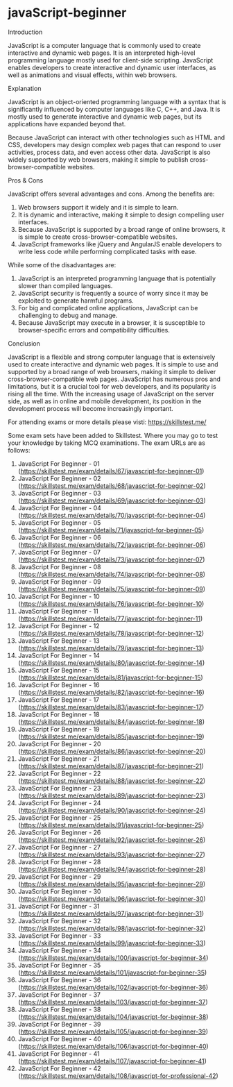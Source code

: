 # javaScript-beginner
Introduction

JavaScript is a computer language that is commonly used to create interactive and dynamic web pages. It is an interpreted high-level programming language mostly used for client-side scripting. JavaScript enables developers to create interactive and dynamic user interfaces, as well as animations and visual effects, within web browsers.

Explanation

JavaScript is an object-oriented programming language with a syntax that is significantly influenced by computer languages like C, C++, and Java. It is mostly used to generate interactive and dynamic web pages, but its applications have expanded beyond that.

Because JavaScript can interact with other technologies such as HTML and CSS, developers may design complex web pages that can respond to user activities, process data, and even access other data. JavaScript is also widely supported by web browsers, making it simple to publish cross-browser-compatible websites.

Pros & Cons

JavaScript offers several advantages and cons. Among the benefits are:
1. Web browsers support it widely and it is simple to learn.
2. It is dynamic and interactive, making it simple to design compelling user interfaces.
3. Because JavaScript is supported by a broad range of online browsers, it is simple to create cross-browser-compatible websites.
4. JavaScript frameworks like jQuery and AngularJS enable developers to write less code while performing complicated tasks with ease.

While some of the disadvantages are:
1. JavaScript is an interpreted programming language that is potentially slower than compiled languages.
2. JavaScript security is frequently a source of worry since it may be exploited to generate harmful programs.
3. For big and complicated online applications, JavaScript can be challenging to debug and manage.
4. Because JavaScript may execute in a browser, it is susceptible to browser-specific errors and compatibility difficulties.

Conclusion

JavaScript is a flexible and strong computer language that is extensively used to create interactive and dynamic web pages. It is simple to use and supported by a broad range of web browsers, making it simple to deliver cross-browser-compatible web pages. JavaScript has numerous pros and limitations, but it is a crucial tool for web developers, and its popularity is rising all the time. With the increasing usage of JavaScript on the server side, as well as in online and mobile development, its position in the development process will become increasingly important.

For attending exams or more details please visti: https://skillstest.me/

Some exam sets have been added to Skillstest. Where you may go to test your knowledge by taking MCQ examinations. The exam URLs are as follows:

01) JavaScript For Beginner - 01 (https://skillstest.me/exam/details/67/javascript-for-beginner-01)
02) JavaScript For Beginner - 02 (https://skillstest.me/exam/details/68/javascript-for-beginner-02)
03) JavaScript For Beginner - 03 (https://skillstest.me/exam/details/69/javascript-for-beginner-03)
04) JavaScript For Beginner - 04 (https://skillstest.me/exam/details/70/javascript-for-beginner-04)
05) JavaScript For Beginner - 05 (https://skillstest.me/exam/details/71/javascript-for-beginner-05)
06) JavaScript For Beginner - 06 (https://skillstest.me/exam/details/72/javascript-for-beginner-06)
07) JavaScript For Beginner - 07 (https://skillstest.me/exam/details/73/javascript-for-beginner-07)
08) JavaScript For Beginner - 08 (https://skillstest.me/exam/details/74/javascript-for-beginner-08)
09) JavaScript For Beginner - 09 (https://skillstest.me/exam/details/75/javascript-for-beginner-09)
10) JavaScript For Beginner - 10 (https://skillstest.me/exam/details/76/javascript-for-beginner-10)
11) JavaScript For Beginner - 11 (https://skillstest.me/exam/details/77/javascript-for-beginner-11)
12) JavaScript For Beginner - 12 (https://skillstest.me/exam/details/78/javascript-for-beginner-12)
13) JavaScript For Beginner - 13 (https://skillstest.me/exam/details/79/javascript-for-beginner-13)
14) JavaScript For Beginner - 14 (https://skillstest.me/exam/details/80/javascript-for-beginner-14)
15) JavaScript For Beginner - 15 (https://skillstest.me/exam/details/81/javascript-for-beginner-15)
16) JavaScript For Beginner - 16 (https://skillstest.me/exam/details/82/javascript-for-beginner-16)
17) JavaScript For Beginner - 17 (https://skillstest.me/exam/details/83/javascript-for-beginner-17)
18) JavaScript For Beginner - 18 (https://skillstest.me/exam/details/84/javascript-for-beginner-18)
19) JavaScript For Beginner - 19 (https://skillstest.me/exam/details/85/javascript-for-beginner-19)
20) JavaScript For Beginner - 20 (https://skillstest.me/exam/details/86/javascript-for-beginner-20)
21) JavaScript For Beginner - 21 (https://skillstest.me/exam/details/87/javascript-for-beginner-21)
22) JavaScript For Beginner - 22 (https://skillstest.me/exam/details/88/javascript-for-beginner-22)
23) JavaScript For Beginner - 23 (https://skillstest.me/exam/details/89/javascript-for-beginner-23)
24) JavaScript For Beginner - 24 (https://skillstest.me/exam/details/90/javascript-for-beginner-24)
25) JavaScript For Beginner - 25 (https://skillstest.me/exam/details/91/javascript-for-beginner-25)
26) JavaScript For Beginner - 26 (https://skillstest.me/exam/details/92/javascript-for-beginner-26)
27) JavaScript For Beginner - 27 (https://skillstest.me/exam/details/93/javascript-for-beginner-27)
28) JavaScript For Beginner - 28 (https://skillstest.me/exam/details/94/javascript-for-beginner-28)
29) JavaScript For Beginner - 29 (https://skillstest.me/exam/details/95/javascript-for-beginner-29)
30) JavaScript For Beginner - 30 (https://skillstest.me/exam/details/96/javascript-for-beginner-30)
31) JavaScript For Beginner - 31 (https://skillstest.me/exam/details/97/javascript-for-beginner-31)
32) JavaScript For Beginner - 32 (https://skillstest.me/exam/details/98/javascript-for-beginner-32)
33) JavaScript For Beginner - 33 (https://skillstest.me/exam/details/99/javascript-for-beginner-33)
34) JavaScript For Beginner - 34 (https://skillstest.me/exam/details/100/javascript-for-beginner-34)
35) JavaScript For Beginner - 35 (https://skillstest.me/exam/details/101/javascript-for-beginner-35)
36) JavaScript For Beginner - 36 (https://skillstest.me/exam/details/102/javascript-for-beginner-36)
37) JavaScript For Beginner - 37 (https://skillstest.me/exam/details/103/javascript-for-beginner-37)
38) JavaScript For Beginner - 38 (https://skillstest.me/exam/details/104/javascript-for-beginner-38)
39) JavaScript For Beginner - 39 (https://skillstest.me/exam/details/105/javascript-for-beginner-39)
40) JavaScript For Beginner - 40 (https://skillstest.me/exam/details/106/javascript-for-beginner-40)
41) JavaScript For Beginner - 41 (https://skillstest.me/exam/details/107/javascript-for-beginner-41)
42) JavaScript For Beginner - 42 (https://skillstest.me/exam/details/108/javascript-for-professional-42)
